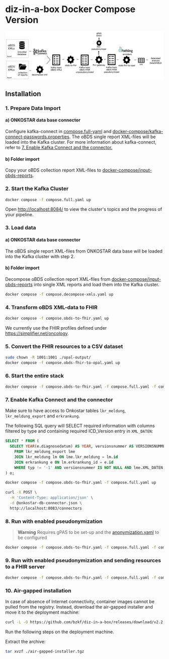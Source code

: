 # diz-in-a-box Docker Compose Version

![Figure Modular Pipeline](../img/fig1.png)

## Installation

### 1. Prepare Data Import
#### a) ONKOSTAR data base connector
Configure kafka-connect in [compose.full-yaml](compose.full.yaml) and [docker-compose/kafka-connect-passwords.properties](kafka-connect-passwords.properties).
The oBDS single report XML-files will be loaded into the Kafka cluster.
For more information about kafka-connect, refer to [7. Enable Kafka Connect and the connector.](#7-enable-kafka-konnect-and-the-connector)
#### b) Folder import
Copy your oBDS collection report XML-files to [docker-compose/input-obds-reports]().


### 2. Start the Kafka Cluster

```sh
docker compose -f compose.full.yaml up
```

Open <http://localhost:8084/> to view the cluster's topics and the progress of your pipeline.


### 3. Load data
#### a) ONKOSTAR data base connector
The oBDS single report XML-files from ONKOSTAR data base will be loaded into the Kafka cluster with step 2.


#### b) Folder import
Decompose oBDS collection report XML-files from [docker-compose/input-obds-reports](docker-compose/input-obds-reports) into single XML reports and load them into the Kafka cluster.

```sh
docker compose -f compose.decompose-xmls.yaml up
```

### 4. Transform oBDS XML-data to FHIR

```sh
docker compose -f compose.obds-to-fhir.yaml up
```
We currently use the FHIR profiles defined under https://simplifier.net/oncology.


### 5. Convert the FHIR resources to a CSV dataset

```sh
sudo chown -R 1001:1001 ./opal-output/
docker compose -f compose.obds-fhir-to-opal.yaml up
```

### 6. Start the entire stack

```sh
docker compose -f compose.obds-to-fhir.yaml -f compose.full.yaml -f compose.decompose-xmls.yaml -f compose.obds-fhir-to-opal.yaml up
```

### 7. Enable Kafka Connect and the connector

Make sure to have access to Onkostar tables `lkr_meldung`, `lkr_meldung_export` and `erkrankung`.

The following SQL query will SELECT required information with columns filtered by type and containing required ICD_Version entry in `XML_DATEN`:

```sql
SELECT * FROM (
  SELECT YEAR(e.diagnosedatum) AS YEAR, versionsnummer AS VERSIONSNUMMER, lme.id AS ID, CONVERT(lme.xml_daten using utf8) AS XML_DATEN
    FROM lkr_meldung_export lme
    JOIN lkr_meldung lm ON lme.lkr_meldung = lm.id
    JOIN erkrankung e ON lm.erkrankung_id = e.id
    WHERE typ != '-1' AND versionsnummer IS NOT NULL AND lme.XML_DATEN LIKE '%ICD_Version%'
) o;
```

```sh
docker compose -f compose.obds-to-fhir.yaml -f compose.full.yaml up
```

```sh
curl -X POST \
  -H 'Content-Type: application/json' \
  -d @onkostar-db-connector.json \
  http://localhost:8083/connectors
```

### 8. Run with enabled pseudonymization

> **Warning**
> Requires gPAS to be set-up and the [anonymization.yaml](anonymization.yaml) to be configured

```sh
docker compose -f compose.obds-to-fhir.yaml -f compose.full.yaml -f compose.pseudonymization.yaml up
```

### 9. Run with enabled pseudonymization and sending resources to a FHIR server

```sh
docker compose -f compose.obds-to-fhir.yaml -f compose.full.yaml -f compose.fhir-server.yaml -f compose.pseudonymization.yaml up
```


### 10. Air-gapped installation

In case of absence of Internet connectivity, container images cannot be pulled from the registry. Instead, download the air-gapped installer and move it to the deployment machine:

<!-- x-release-please-start-version -->

```sh
curl -L -O https://github.com/bzkf/diz-in-a-box/releases/download/v2.2.2/air-gapped-installer.tgz
```

<!-- x-release-please-end -->

Run the following steps on the deployment machine.

Extract the archive:

```sh
tar xvzf ./air-gapped-installer.tgz
```
